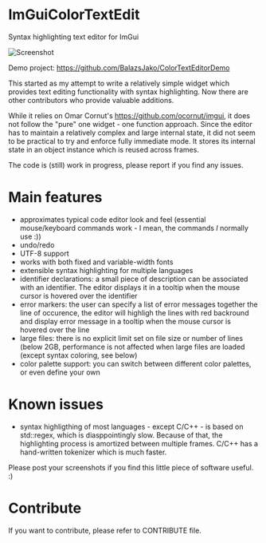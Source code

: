 # ImGuiColorTextEdit
Syntax highlighting text editor for ImGui

![Screenshot](https://github.com/BalazsJako/ImGuiColorTextEdit/blob/dev/ImGuiTextEdit.png "Screenshot")

Demo project: https://github.com/BalazsJako/ColorTextEditorDemo

This started as my attempt to write a relatively simple widget which provides text editing functionality with syntax highlighting. Now there are other contributors who provide valuable additions.

While it relies on Omar Cornut's https://github.com/ocornut/imgui, it does not follow the "pure" one widget - one function approach. Since the editor has to maintain a relatively complex and large internal state, it did not seem to be practical to try and enforce fully immediate mode. It stores its internal state in an object instance which is reused across frames.

The code is (still) work in progress, please report if you find any issues.

# Main features
 - approximates typical code editor look and feel (essential mouse/keyboard commands work - I mean, the commands _I_ normally use :))
 - undo/redo
 - UTF-8 support
 - works with both fixed and variable-width fonts
 - extensible syntax highlighting for multiple languages
 - identifier declarations: a small piece of description can be associated with an identifier. The editor displays it in a tooltip when the mouse cursor is hovered over the identifier
 - error markers: the user can specify a list of error messages together the line of occurence, the editor will highligh the lines with red backround and display error message in a tooltip when the mouse cursor is hovered over the line
 - large files: there is no explicit limit set on file size or number of lines (below 2GB, performance is not affected when large files are loaded (except syntax coloring, see below)
 - color palette support: you can switch between different color palettes, or even define your own
 
# Known issues
 - syntax highligthing of most languages - except C/C++ - is based on std::regex, which is diasppointingly slow. Because of that, the highlighting process is amortized between multiple frames. C/C++ has a hand-written tokenizer which is much faster. 
 
Please post your screenshots if you find this little piece of software useful. :)

# Contribute

If you want to contribute, please refer to CONTRIBUTE file.
